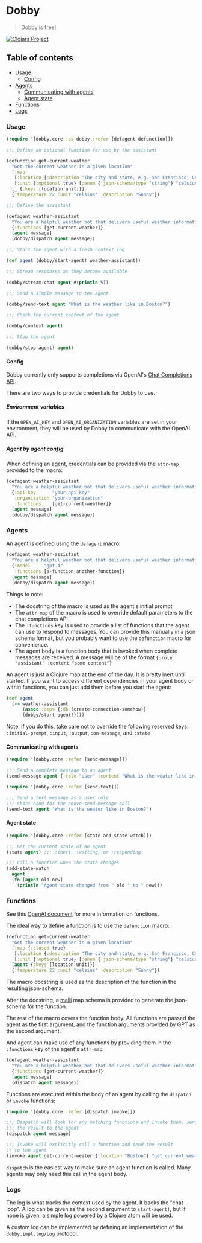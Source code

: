 # Dobby

> Dobby is free!

[![Clojars Project](https://img.shields.io/clojars/v/com.github.brianium/dobby.svg)](https://clojars.org/com.github.brianium/dobby)

## Table of contents
- [Usage](#usage)
    - [Config](#config)
- [Agents](#agents)
    - [Communicating with agents](#communicating-with-agents)
    - [Agent state](#agent-state)
- [Functions](#functions)
- [Logs](#logs)

### Usage

```clojure
(require '[dobby.core :as dobby :refer [defagent defunction]])

;;; Define an optional function for use by the assistant

(defunction get-current-weather
  "Get the current weather in a given location"
  [:map
   [:location {:description "The city and state, e.g. San Francisco, CA"} :string]
   [:unit {:optional true} [:enum {:json-schema/type "string"} "celsius" "fahrenheit"]]]
  [_ {:keys [location unit]}]
  {:temperature 22 :unit "celsius" :description "Sunny"})

;;; Define the assistant

(defagent weather-assistant
  "You are a helpful weather bot that delivers useful weather information"
  {:functions [get-current-weather]}
  [agent message]
  (dobby/dispatch agent message))

;;; Start the agent with a fresh context log

(def agent (dobby/start-agent! weather-assistant))

;;; Stream responses as they become available

(dobby/stream-chat agent #(println %))

;;; Send a simple message to the agent

(dobby/send-text agent "What is the weather like in Boston?")

;;; Check the current context of the agent

(dobby/context agent)

;;; Stop the agent

(dobby/stop-agent! agent)

```

#### Config

Dobby currently only supports completions via OpenAI's [Chat Completions API](https://platform.openai.com/docs/guides/gpt/chat-completions-api).

There are two ways to provide credentials for Dobby to use.

##### Environment variables

If the `OPEN_AI_KEY` and `OPEN_AI_ORGANIZATION` variables are set in your environment, they will be used by Dobby to communicate with the OpenAI API.

##### Agent by agent config

When defining an agent, credentials can be provided via the `attr-map` provided to the macro:

```clojure
(defagent weather-assistant
  "You are a helpful weather bot that delivers useful weather information"
  {:api-key      "your-api-key"
   :organization "your-organization"
   :functions    [get-current-weather]}
  [agent message]
  (dobby/dispatch agent message))
```

### Agents

An agent is defined using the `defagent` macro:

```clojure
(defagent weather-assistant
  "You are a helpful weather bot that delivers useful weather information"
  {:model     "gpt-4"
   :functions [a-function another-function]}
  [agent message]
  (dobby/dispatch agent message))
```

Things to note:
- The docstring of the macro is used as the agent's initial prompt
- The `attr-map` of the macro is used to override default parameters to the chat completions API
- The `:functions` key is used to provide a list of functions that the agent can use to respond to messages. You can provide this manually in a json schema format, but you probably want to use the `defunction` macro for convenience. 
- The agent body is a function body that is invoked when complete messages are received. A message will be of the format `{:role "assistant" :content "some content"}`

An agent is just a Clojure map at the end of the day. It is pretty inert until started. If you want to access different dependencies in your agent body or within functions, you can just add them before you start the agent:

```clojure
(def agent
  (-> weather-assistant
      (assoc :deps {:db (create-connection-somehow)}
      (dobby/start-agent!))))
```

Note: If you do this, take care not to override the following reserved keys:
`:initial-prompt`, `:input`, `:output`, `:on-message`, and `:state`

#### Communicating with agents

```clojure
(require '[dobby.core :refer [send-message]])

;;; Send a complete message to an agent
(send-message agent {:role "user" :content "What is the weater like in Boston?"})
```

```clojure
(require '[dobby.core :refer [send-text]])

;;; Send a text message as a user role
;;; Short hand for the above send-message call
(send-text agent "What is the weater like in Boston?")
```

#### Agent state

```clojure
(require '[dobby.core :refer [state add-state-watch]])

;;; Get the current state of an agent
(state agent) ;;; :inert, :waiting, or :responding

;;; Call a function when the state changes
(add-state-watch
  agent
  (fn [agent old new]
    (println "Agent state changed from " old " to " new)))
```

### Functions

See this [OpenAI document](https://openai.com/blog/function-calling-and-other-api-updates) for more information on functions.

The ideal way to define a function is to use the `defunction` macro:

```clojure
(defunction get-current-weather
  "Get the current weather in a given location"
  [:map {:closed true}
   [:location {:description "The city and state, e.g. San Francisco, CA"} :string]
   [:unit {:optional true} [:enum {:json-schema/type "string"} "celsius" "fahrenheit"]]]
  [agent {:keys [location unit]}]
  {:temperature 22 :unit "celsius" :description "Sunny"})
```

The macro docstring is used as the description of the function in the resulting json-schema.

After the docstring, a [malli](https://github.com/metosin/malli) map schema is provided to generate the json-schema for the function.

The rest of the macro covers the function body. All functions are passed the agent as the first argument, and the function arguments provided by GPT as the second argument.

And agent can make use of any functions by providing them in the `:functions` key of the agent's `attr-map`:

```clojure
(defagent weather-assistant
  "You are a helpful weather bot that delivers useful weather information"
  {:functions [get-current-weather]}
  [agent message]
  (dispatch agent message))
```

Functions are executed within the body of an agent by calling the `dispatch` or `invoke` functions:

```clojure
(require '[dobby.core :refer [dispatch invoke]])

;;; Dispatch will look for any matching functions and invoke them, sending
;;; the result to the agent
(dispatch agent message)

;;; Invoke will explicitly call a function and send the result
;; to the agent
(invoke agent get-current-weater {:location "Boston"} "get_current_weather")
```

`dispatch` is the easiest way to make sure an agent function is called. Many agents may only need this call in the agent body.

### Logs

The log is what tracks the context used by the agent. It backs the "chat loop". A log can be given as the second argument to `start-agent!`, but if none is given, a simple log powered by a Clojure atom will be used.

A custom log can be implemented by defining an implementation of the `dobby.impl.log/Log` protocol.
